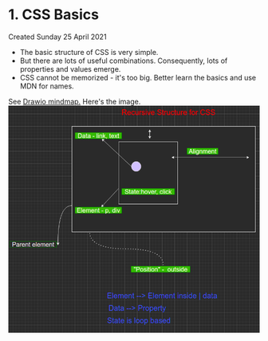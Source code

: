 # 1. CSS Basics

Created Sunday 25 April 2021

- The basic structure of CSS is very simple.
- But there are lots of useful combinations. Consequently, lots of properties and values emerge.
- CSS cannot be memorized - it's too big. Better learn the basics and use MDN for names.

See [Drawio mindmap.](css_mindmap) Here's the image.
![](/assets/1_CSS_Basics-image-1.png)
